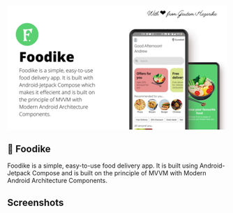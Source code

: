 ![GitHub Cards Preview](https://github.com/gautam84/Foodike/blob/master/art/FoodikeIntrouctionMockUp.jpg?raw=true)

## 🍔 Foodike
Foodike is a simple, easy-to-use food delivery app. It is built using Android-Jetpack Compose and is built on the principle of MVVM with Modern Android Architecture Components.

## Screenshots


